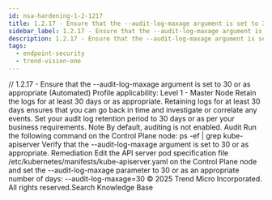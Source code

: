 ```yaml
---
id: nsa-hardening-1-2-1217
title: 1.2.17 - Ensure that the --audit-log-maxage argument is set to 30 or as appropriate (Automated)
sidebar_label: 1.2.17 - Ensure that the --audit-log-maxage argument is set to 30 or as appropriate (Automated)
description: 1.2.17 - Ensure that the --audit-log-maxage argument is set to 30 or as appropriate (Automated)
tags:
  - endpoint-security
  - trend-vision-one
---
```


/*<![CDATA[*/ $('#title').html($('meta[name=map-description]').attr('content')); /*]]>*/ 1.2.17 - Ensure that the --audit-log-maxage argument is set to 30 or as appropriate (Automated) Profile applicability: Level 1 - Master Node Retain the logs for at least 30 days or as appropriate. Retaining logs for at least 30 days ensures that you can go back in time and investigate or correlate any events. Set your audit log retention period to 30 days or as per your business requirements. Note By default, auditing is not enabled. Audit Run the following command on the Control Plane node: ps -ef | grep kube-apiserver Verify that the --audit-log-maxage argument is set to 30 or as appropriate. Remediation Edit the API server pod specification file /etc/kubernetes/manifests/kube-apiserver.yaml on the Control Plane node and set the --audit-log-maxage parameter to 30 or as an appropriate number of days: --audit-log-maxage=30 © 2025 Trend Micro Incorporated. All rights reserved.Search Knowledge Base
